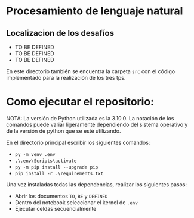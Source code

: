 # Procesamiento de lenguaje natural

## Localizacion de los desafíos

- TO BE DEFINED
- TO BE DEFINED
- TO BE DEFINED

En este directorio también se encuentra la carpeta `src` con el código implementado para la realización de los tres tps.

# Como ejecutar el repositorio:
NOTA: La versión de Python utilizada es la 3.10.0.
La notación de los comandos puede variar ligeramente dependiendo del sistema operativo y de la versión de python que se esté utilizando.

En el directorio principal escribir los siguientes comandos:
- ``py -m venv .env``
- ``.\.env\Scripts\activate``
- ``py -m pip install --upgrade pip``
- ``pip install -r .\requirements.txt``

Una vez instaladas todas las dependencias, realizar los siguientes pasos:
- Abrir los documentos ``TO``, ``BE`` y ``DEFINED``
- Dentro del notebook seleccionar el kernel de ``.env``
- Ejecutar celdas secuencialmente
